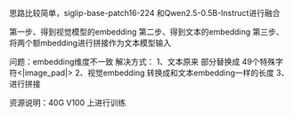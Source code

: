思路比较简单，siglip-base-patch16-224 和Qwen2.5-0.5B-Instruct进行融合

第一步、得到视觉模型的embedding
第二步、得到文本的embedding
第三步、将两个额mbedding进行拼接作为文本模型输入

问题：embedding维度不一致
解决方式：
1、文本原来<image> 部分替换成 49个特殊字符<|image_pad|>
2、视觉embedding 转换成和文本embedding一样的长度
3、进行拼接

资源说明：40G V100 上进行训练

